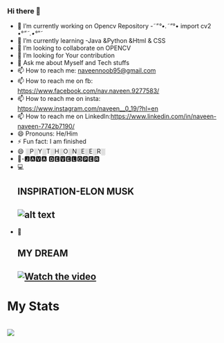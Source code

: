 ### Hi there 👋


- 🔭 I’m currently working on Opencv Repository -˜”*°•.˜”*°• import cv2 •°*”˜.•°*”˜
- 🌱 I’m currently learning -Java &Python &Html & CSS
- 👯 I’m looking to collaborate on OPENCV
- 🤔 I’m looking for Your contribution
- 💬 Ask me about Myself and Tech stuffs
- 📫 How to reach me:            naveennoob95@gmail.com 
- 📫 How to reach me on fb:      https://www.facebook.com/nav.naveen.9277583/
- 📫 How to reach me on insta:   https://www.instagram.com/naveen__0_19/?hl=en
- 📫 How to reach me on Linkedln:https://www.linkedin.com/in/naveen-naveen-7742b7190/
- 😄 Pronouns: He/Him
- ⚡ Fun fact: I am finished
- 😄 ░P░Y░T░H░O░N░E░E░R░
- 👀-🅹🅰🆅🅰 🅳🅴🆅🅴🅻🅾🅿🅴🆁
- 💻<h2>
 INSPIRATION-ELON MUSK <h2>
![alt text](https://github.com/engineerscodes/Opencv-4/blob/master/venv/image/git.jpeg)
- 👀<h2>
 MY DREAM <h2>
 [![Watch the video](https://img.youtube.com/vi/r2vVsF4LS_I/hqdefault.jpg)](https://youtu.be/r2vVsF4LS_I)

<h1> My Stats</h1>
</br>
<img src="https://github-readme-stats.vercel.app/api?username=engineerscodes&&show_icons=true&title_color=ffffff&icon_color=bb2acf&text_color=daf7dc&bg_color=ffd33d">
